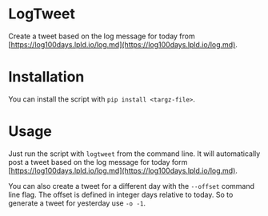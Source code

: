 LogTweet
========

Create a tweet based on the log message for today from [https://log100days.lpld.io/log.md](https://log100days.lpld.io/log.md).

# Installation
You can install the script with `pip install <targz-file>`.

# Usage
Just run the script with `logtweet` from the command line. 
It will automatically post a tweet based on the log message for today form [https://log100days.lpld.io/log.md](https://log100days.lpld.io/log.md).

You can also create a tweet for a different day with the `--offset` command line flag. 
The offset is defined in integer days relative to today. 
So to generate a tweet for yesterday use `-o -1`. 